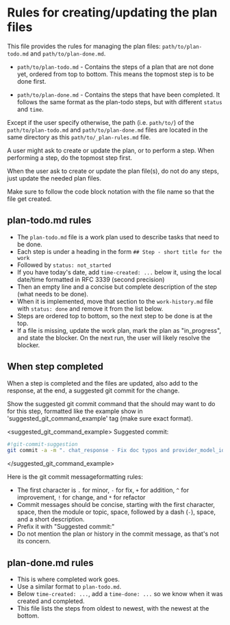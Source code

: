 # Rules for creating/updating the plan files

This file provides the rules for managing the plan files: `path/to/plan-todo.md` and `path/to/plan-done.md`. 

- `path/to/plan-todo.md` - Contains the steps of a plan that are not done yet, ordered from top to bottom. This means the topmost step is to be done first. 

- `path/to/plan-done.md` - Contains the steps that have been completed. It follows the same format as the plan-todo steps, but with different `status` and `time`.

Except if the user specify otherwise, the path (i.e. `path/to/`) of the `path/to/plan-todo.md` and `path/to/plan-done.md` files are located in the same directory as this `path/to/_plan-rules.md` file. 

A user might ask to create or update the plan, or to perform a step. When performing a step, do the topmost step first. 

When the user ask to create or update the plan file(s), do not do any steps, just update the needed plan files. 

Make sure to follow the code block notation with the file name so that the file get created. 

## plan-todo.md rules

- The `plan-todo.md` file is a work plan used to describe tasks that need to be done.
- Each step is under a heading in the form `## Step - short title for the work`
- Followed by `status: not_started`
- If you have today's date, add `time-created: ...` below it, using the local date/time formatted in RFC 3339 (second precision)
- Then an empty line and a concise but complete description of the step (what needs to be done).
- When it is implemented, move that section to the `work-history.md` file with `status: done` and remove it from the list below.
- Steps are ordered top to bottom, so the next step to be done is at the top.
- If a file is missing, update the work plan, mark the plan as "in_progress", and state the blocker. On the next run, the user will likely resolve the blocker.

## When step completed 

When a step is completed and the files are updated, also add to the response, at the end, a suggested git commit for the change. 

Show the suggested git commit command that the should may want to do for this step, formatted like the example show in 'suggested_git_command_example' tag (make sure exact format). 

<suggested_git_command_example>
Suggested commit: 

```sh
#!git-commit-suggestion
git commit -a -m ". chat_response - Fix doc typos and provider_model_iden doc"
```
</suggested_git_command_example>

Here is the git commit messageformatting rules:

- The first character is `.` for minor, `-` for fix, `+` for addition, `^` for improvement, `!` for change, and `*` for refactor
- Commit messages should be concise, starting with the first character, space, then the module or topic, space, followed by a dash (`-`), space, and a short description.
- Prefix it with "Suggested commit:"
- Do not mention the plan or history in the commit message, as that's not its concern.

## plan-done.md rules

- This is where completed work goes.
- Use a similar format to `plan-todo.md`.
- Below `time-created: ...`, add a `time-done: ...` so we know when it was created and completed.
- This file lists the steps from oldest to newest, with the newest at the bottom.